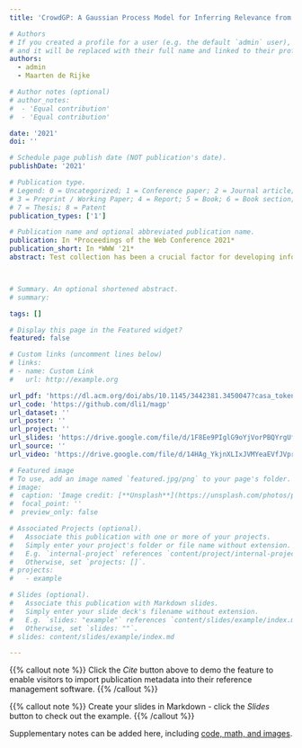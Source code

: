 ```yaml
---
title: 'CrowdGP: A Gaussian Process Model for Inferring Relevance from Crowd Annotations'

# Authors
# If you created a profile for a user (e.g. the default `admin` user), write the username (folder name) here
# and it will be replaced with their full name and linked to their profile.
authors:
  - admin
  - Maarten de Rijke

# Author notes (optional)
# author_notes:
#  - 'Equal contribution'
#  - 'Equal contribution'

date: '2021'
doi: ''

# Schedule page publish date (NOT publication's date).
publishDate: '2021'

# Publication type.
# Legend: 0 = Uncategorized; 1 = Conference paper; 2 = Journal article;
# 3 = Preprint / Working Paper; 4 = Report; 5 = Book; 6 = Book section;
# 7 = Thesis; 8 = Patent
publication_types: ['1']

# Publication name and optional abbreviated publication name.
publication: In *Proceedings of the Web Conference 2021*
publication_short: In *WWW '21*
abstract: Test collection has been a crucial factor for developing information retrieval systems. Constructing a test collection requires annotators to assess the relevance of massive query-document pairs. Relevance annotations acquired through crowdsourcing platforms alleviate the enormous cost of this process but they are often noisy. Existing models to denoise crowd annotations mostly assume that annotations are generated independently, based on which a probabilistic graphical model is designed to model the annotation generation process. However, tasks are often correlated with each other in reality. It is an understudied problem whether and how task correlation helps in denoising crowd annotations. In this paper, we relax the independence assumption to model task correlation in terms of relevance. We propose a new crowd annotation generation model named CrowdGP, where true relevance labels, annotator competence, annotator’s bias towards relevancy, task difficulty, and task’s bias towards relevancy are modelled through a Gaussian process and multiple Gaussian variables respectively. The CrowdGP model shows better performance in terms of interring true relevance labels compared with state-of-the-art baselines on two crowdsourcing datasets on relevance. The experiments also demonstrate its effectiveness in terms of selecting new tasks for future crowd annotation, which is a new functionality of CrowdGP. Ablation studies indicate that the effectiveness is attributed to the modelling of task correlation based on the auxiliary information of tasks and the prior relevance information of documents to queries.



# Summary. An optional shortened abstract.
# summary: 

tags: []

# Display this page in the Featured widget?
featured: false

# Custom links (uncomment lines below)
# links:
# - name: Custom Link
#   url: http://example.org

url_pdf: 'https://dl.acm.org/doi/abs/10.1145/3442381.3450047?casa_token=HbgLpHqlVIQAAAAA:g1_ZjcPq9IJBOhZ0Qn-L2hmJCvhM4rQcVssV0KHq0JBgi3K-cnkIXFgzCsyo8P8hOzTlAXsJuw2CTT8'
url_code: 'https://github.com/dli1/magp'
url_dataset: ''
url_poster: ''
url_project: ''
url_slides: 'https://drive.google.com/file/d/1F8Ee9PIglG9oYjVorPBQYrgUfCnaW7BH/view?usp=drive_link'
url_source: ''
url_video: 'https://drive.google.com/file/d/14HAg_YkjnXLIxJVMYeaEVfJVpr9Z6JgR/view?usp=drive_link'

# Featured image
# To use, add an image named `featured.jpg/png` to your page's folder.
# image:
#  caption: 'Image credit: [**Unsplash**](https://unsplash.com/photos/pLCdAaMFLTE)'
#  focal_point: ''
#  preview_only: false

# Associated Projects (optional).
#   Associate this publication with one or more of your projects.
#   Simply enter your project's folder or file name without extension.
#   E.g. `internal-project` references `content/project/internal-project/index.md`.
#   Otherwise, set `projects: []`.
# projects:
#   - example

# Slides (optional).
#   Associate this publication with Markdown slides.
#   Simply enter your slide deck's filename without extension.
#   E.g. `slides: "example"` references `content/slides/example/index.md`.
#   Otherwise, set `slides: ""`.
# slides: content/slides/example/index.md

---
```


{{% callout note %}}
Click the _Cite_ button above to demo the feature to enable visitors to import publication metadata into their reference management software.
{{% /callout %}}

{{% callout note %}}
Create your slides in Markdown - click the _Slides_ button to check out the example.
{{% /callout %}}

Supplementary notes can be added here, including [code, math, and images](https://wowchemy.com/docs/writing-markdown-latex/).
